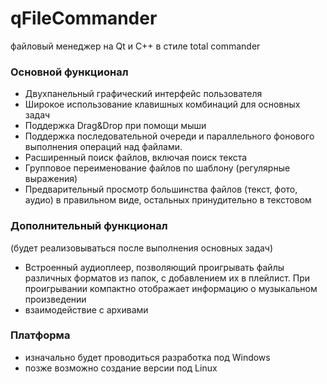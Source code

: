 # qFileCommander

файловый менеджер на Qt и C++ в стиле total commander

### Основной функционал
* Двухпанельный графический интерфейс пользователя
* Широкое использование клавишных комбинаций для основных задач 
* Поддержка Drag&Drop при помощи мыши
* Поддержка последовательной очереди и параллельного фонового выполнения операций над файлами. 
* Расширенный поиск файлов, включая поиск текста
* Групповое переименование файлов по шаблону (регулярные выражения)
* Предварительный просмотр большинства файлов (текст, фото, аудио) в правильном виде, остальных принудительно в текстовом

### Дополнительный функционал
(будет реализовываться после выполнения основных задач) 
* Встроенный аудиоплеер, позволяющий проигрывать файлы различных форматов из папок, с добавлением их в плейлист. При проигрывании компактно отображает информацию о музыкальном произведении
* взаимодействие с архивами

### Платформа
* изначально будет проводиться разработка под Windows
* позже возможно создание версии под Linux
